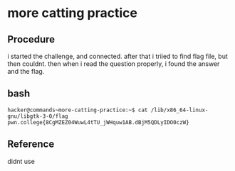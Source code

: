 # more catting practice

## Procedure
i started the challenge, and connected.
after that i triied to find flag file, but then couldnt.
then when i read the question properly, i found the answer and the flag.

## bash
`hacker@commands~more-catting-practice:~$ cat /lib/x86_64-linux-gnu/libgtk-3-0/flag
pwn.college{8CgMZEZ04WuwL4tTU_jWHquw1AB.dBjM5QDLyIDO0czW}`

## Reference
didnt use
